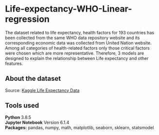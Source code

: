 # Life-expectancy-WHO-Linear-regression
The dataset related to life expectancy, health factors for 193 countries has been collected from the same WHO data repository website and its corresponding economic data was collected from United Nation website. Among all categories of health-related factors only those critical factors were chosen which are more representative. Therefore, 3 models are designed to explain the relationship between Life expectancy and other features.

## About the dataset
Source: [Kaggle Life Expectancy Data](https://www.kaggle.com/kumarajarshi/life-expectancy-who)  

## Tools used
**Python** 3.8.5  
**Jupyter Notebook** Version 6.1.4  
**Packages:** pandas, numpy, math, matplotlib, seaborn, sklearn, statsmodel
